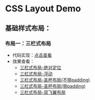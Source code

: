 CSS Layout Demo
===============

## 基础样式布局：

### 布局一：三栏式布局
 * 代码实现：[点击查看](https://github.com/FishNon/css-layout-demo/tree/master/layout01-three-column-layout)
 * 效果查看：
   * [三栏式布局-绝对定位](https://fishnon.github.io/css-layout-demo/layout01-three-column-layout/basic-demo/implement-01.html)
   * [三栏式布局-浮动](https://fishnon.github.io/css-layout-demo/layout01-three-column-layout/basic-demo/implement-02.html)
   * [三栏式布局-圣杯布局(不带padding)](https://fishnon.github.io/css-layout-demo/layout01-three-column-layout/basic-demo/implement-03.html)
   * [三栏式布局-圣杯布局(带padding)](https://fishnon.github.io/css-layout-demo/layout01-three-column-layout/basic-demo/implement-04.html)
   * [三栏式布局-双飞翼布局](https://fishnon.github.io/css-layout-demo/layout01-three-column-layout/basic-demo/implement-05.html)
